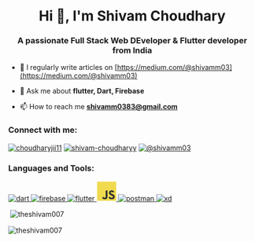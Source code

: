 <h1 align="center">Hi 👋, I'm Shivam Choudhary</h1>
<h3 align="center">A passionate Full Stack Web DEveloper & Flutter developer from India</h3>

- 📝 I regularly write articles on [https://medium.com/@shivamm03](https://medium.com/@shivamm03)

- 💬 Ask me about **flutter, Dart, Firebase**

- 📫 How to reach me **shivamm0383@gmail.com**

<h3 align="left">Connect with me:</h3>
<p align="left">
<a href="https://twitter.com/choudharyjii11" target="blank"><img align="center" src="https://raw.githubusercontent.com/rahuldkjain/github-profile-readme-generator/master/src/images/icons/Social/twitter.svg" alt="choudharyjii11" height="30" width="40" /></a>
<a href="https://linkedin.com/in/shivam-choudharyy" target="blank"><img align="center" src="https://raw.githubusercontent.com/rahuldkjain/github-profile-readme-generator/master/src/images/icons/Social/linked-in-alt.svg" alt="shivam-choudharyy" height="30" width="40" /></a>
<a href="https://medium.com/@shivamm03" target="blank"><img align="center" src="https://raw.githubusercontent.com/rahuldkjain/github-profile-readme-generator/master/src/images/icons/Social/medium.svg" alt="@shivamm03" height="30" width="40" /></a>
</p>

<h3 align="left">Languages and Tools:</h3>
<p align="left"> <a href="https://dart.dev" target="_blank" rel="noreferrer"> <img src="https://www.vectorlogo.zone/logos/dartlang/dartlang-icon.svg" alt="dart" width="40" height="40"/> </a> <a href="https://firebase.google.com/" target="_blank" rel="noreferrer"> <img src="https://www.vectorlogo.zone/logos/firebase/firebase-icon.svg" alt="firebase" width="40" height="40"/> </a> <a href="https://flutter.dev" target="_blank" rel="noreferrer"> <img src="https://www.vectorlogo.zone/logos/flutterio/flutterio-icon.svg" alt="flutter" width="40" height="40"/> </a> <a href="https://developer.mozilla.org/en-US/docs/Web/JavaScript" target="_blank" rel="noreferrer"> <img src="https://raw.githubusercontent.com/devicons/devicon/master/icons/javascript/javascript-original.svg" alt="javascript" width="40" height="40"/> </a> <a href="https://postman.com" target="_blank" rel="noreferrer"> <img src="https://www.vectorlogo.zone/logos/getpostman/getpostman-icon.svg" alt="postman" width="40" height="40"/> </a> <a href="https://www.adobe.com/products/xd.html" target="_blank" rel="noreferrer"> <img src="https://cdn.worldvectorlogo.com/logos/adobe-xd.svg" alt="xd" width="40" height="40"/> </a> </p>

<p>&nbsp;<img align="center" src="https://github-readme-stats.vercel.app/api?username=theshivam007&show_icons=true&locale=en" alt="theshivam007" /></p>

<p><img align="center" src="https://github-readme-streak-stats.herokuapp.com/?user=theshivam007&" alt="theshivam007" /></p>
